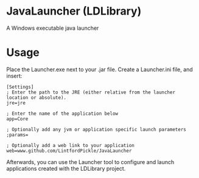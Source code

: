 # JavaLauncher (LDLibrary)
A Windows executable java launcher

# Usage
Place the Launcher.exe next to your .jar file. Create a Launcher.ini file, and insert:

```
[Settings]
; Enter the path to the JRE (either relative from the launcher location or absolute).
jre=jre

; Enter the name of the application below
app=Core

; Optionally add any jvm or application specific launch parameters
;params=

; Optionally add a web link to your application
web=www.github.com/LintfordPickle/JavaLauncher
```
Afterwards, you can use the Launcher tool to configure and launch applications created with the LDLibrary project.

